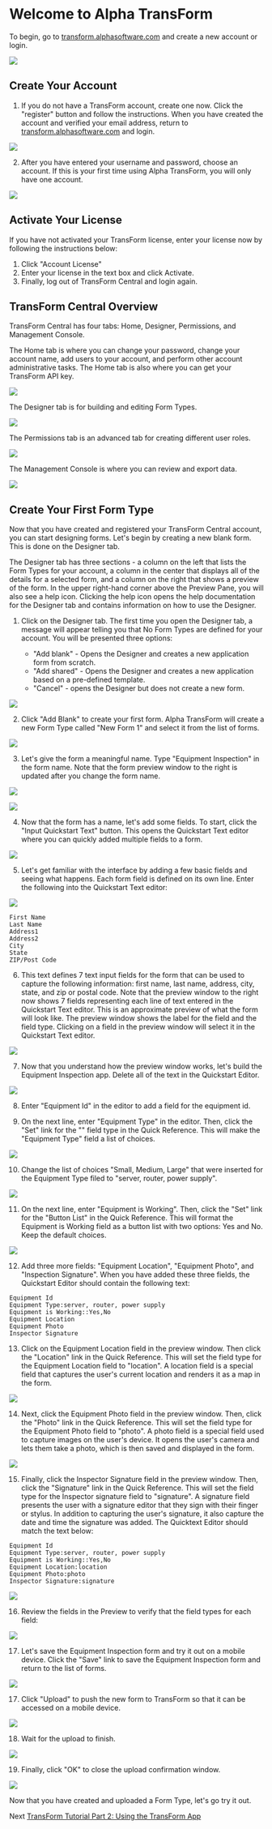 # Welcome to Alpha TransForm

To begin, go to [transform.alphasoftware.com](https://transform.alphasoftware.com) and create a new account or login.

![](../images/transform1.png)

## Create Your Account

1. If you do not have a TransForm account, create one now. Click the "register" button and follow the instructions. When you have created the account and verified your email address, return to [transform.alphasoftware.com](transform.alphasoftware.com) and login.

![](../images/transform2.png)

2. After you have entered your username and password, choose an account. If this is your first time using Alpha TransForm, you will only have one account.

![](../images/transform3.png)

## Activate Your License

If you have not activated your TransForm license, enter your license now by following the instructions below:

1. Click "Account License"
2. Enter your license in the text box and click Activate.
3. Finally, log out of TransForm Central and login again.

## TransForm Central Overview

TransForm Central has four tabs: Home, Designer, Permissions, and Management Console.

The Home tab is where you can change your password, change your account name, add users to your account, and perform other account administrative tasks. The Home tab is also where you can get your TransForm API key.

![](../images/transform4.png)

The Designer tab is for building and editing Form Types.

![](../images/transform6.png)

The Permissions tab is an advanced tab for creating different user roles.

![](../images/permissions1.png)

The Management Console is where you can review and export data.

![](../images/manage1.png)

## Create Your First Form Type

Now that you have created and registered your TransForm Central account, you can start designing forms. Let's begin by creating a new blank form. This is done on the Designer tab.

The Designer tab has three sections - a column on the left that lists the Form Types for your account, a column in the center that displays all of the details for a selected form, and a column on the right that shows a preview of the form. In the upper right-hand corner above the Preview Pane, you will also see a help icon. Clicking the help icon opens the help documentation for the Designer tab and contains information on how to use the Designer.

1. Click on the Designer tab. The first time you open the Designer tab, a message will appear telling you that No Form Types are defined for your account. You will be presented three options:

   - "Add blank" - Opens the Designer and creates a new application form from scratch.
   - "Add shared" - Opens the Designer and creates a new application based on a pre-defined template.
   - "Cancel" - opens the Designer but does not create a new form.

![](../images/transform5.png)

2. Click "Add Blank" to create your first form. Alpha TransForm will create a new Form Type called "New Form 1" and select it from the list of forms.

![](../images/transform6.png)

3. Let's give the form a meaningful name. Type "Equipment Inspection" in the form name. Note that the form preview window to the right is updated after you change the form name.

![](../images/transform7.png)

![](../images/transform8.png)

4. Now that the form has a name, let's add some fields. To start, click the "Input Quickstart Text" button. This opens the Quickstart Text editor where you can quickly added multiple fields to a form.

![](../images/tranform10.png)

5. Let's get familiar with the interface by adding a few basic fields and seeing what happens. Each form field is defined on its own line. Enter the following into the Quickstart Text editor:

![](../images/quickstart1.png)

```
First Name
Last Name
Address1
Address2
City
State
ZIP/Post Code
```

6. This text defines 7 text input fields for the form that can be used to capture the following information: first name, last name, address, city, state, and zip or postal code. Note that the preview window to the right now shows 7 fields representing each line of text entered in the Quickstart Text editor. This is an approximate preview of what the form will look like. The preview window shows the label for the field and the field type. Clicking on a field in the preview window will select it in the Quickstart Text editor.

![](../images/quickstart2.png)

7. Now that you understand how the preview window works, let's build the Equipment Inspection app. Delete all of the text in the Quickstart Editor.

![](../images/quickstart1.png)

8. Enter "Equipment Id" in the editor to add a field for the equipment id.

9. On the next line, enter "Equipment Type" in the editor. Then, click the "Set" link for the "" field type in the Quick Reference. This will make the "Equipment Type" field a list of choices.

![](../images/quickstart3.png)

10. Change the list of choices "Small, Medium, Large" that were inserted for the Equipment Type filed to "server, router, power supply".

![](../images/quickstart4.png)

11. On the next line, enter "Equipment is Working". Then, click the "Set" link for the "Button List" in the Quick Reference. This will format the Equipment is Working field as a button list with two options: Yes and No. Keep the default choices.

![](../images/quickstart5.png)

12. Add three more fields: "Equipment Location", "Equipment Photo", and "Inspection Signature". When you have added these three fields, the Quickstart Editor should contain the following text:

```
Equipment Id
Equipment Type:server, router, power supply
Equipment is Working::Yes,No
Equipment Location
Equipment Photo
Inspector Signature
```

13. Click on the Equipment Location field in the preview window. Then click the "Location" link in the Quick Reference. This will set the field type for the Equipment Location field to "location". A location field is a special field that captures the user's current location and renders it as a map in the form.

![](../images/quickstart6.png)

14. Next, click the Equipment Photo field in the preview window. Then, click the "Photo" link in the Quick Reference. This will set the field type for the Equipment Photo field to "photo". A photo field is a special field used to capture images on the user's device. It opens the user's camera and lets them take a photo, which is then saved and displayed in the form.

![](../images/quickstart7.png)

15. Finally, click the Inspector Signature field in the preview window. Then, click the "Signature" link in the Quick Reference. This will set the field type for the Inspector signature field to "signature". A signature field presents the user with a signature editor that they sign with their finger or stylus. In addition to capturing the user's signature, it also capture the date and time the signature was added. The Quicktext Editor should match the text below:

```
Equipment Id
Equipment Type:server, router, power supply
Equipment is Working::Yes,No
Equipment Location:location
Equipment Photo:photo
Inspector Signature:signature
```

![](../images/quickstart10.png)

16. Review the fields in the Preview to verify that the field types for each field:

![](../images/quickstart9.png)

17. Let's save the Equipment Inspection form and try it out on a mobile device. Click the "Save" link to save the Equipment Inspection form and return to the list of forms.

![](../images/quickstart8.png)

17. Click "Upload" to push the new form to TransForm so that it can be accessed on a mobile device.

![](../images/quickstart11.png)

18. Wait for the upload to finish.

![](../images/quickstart12.png)

19. Finally, click "OK" to close the upload confirmation window.

![](../images/quickstart13.png)

Now that you have created and uploaded a Form Type, let's go try it out.

Next [TransForm Tutorial Part 2: Using the TransForm App](usingTheApp.md)